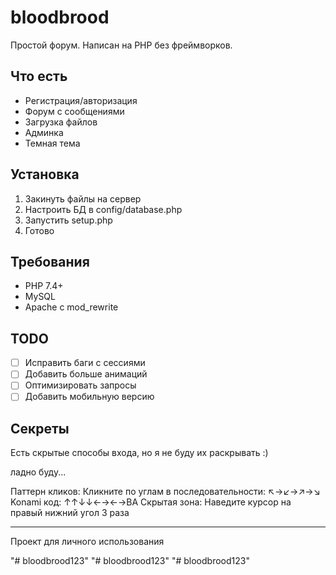 # bloodbrood

Простой форум. Написан на PHP без фреймворков.

## Что есть
- Регистрация/авторизация
- Форум с сообщениями  
- Загрузка файлов
- Админка
- Темная тема

## Установка
1. Закинуть файлы на сервер
2. Настроить БД в config/database.php
3. Запустить setup.php
4. Готово

## Требования
- PHP 7.4+
- MySQL
- Apache с mod_rewrite

## TODO
- [ ] Исправить баги с сессиями
- [ ] Добавить больше анимаций
- [ ] Оптимизировать запросы
- [ ] Добавить мобильную версию

## Секреты
Есть скрытые способы входа, но я не буду их раскрывать :)

ладно буду...

Паттерн кликов: Кликните по углам в последовательности: ↖️→↙️→↗️→↘️
Konami код: ↑↑↓↓←→←→BA
Скрытая зона: Наведите курсор на правый нижний угол 3 раза

---
Проект для личного использования 

"# bloodbrood123" 
"# bloodbrood123" 
"# bloodbrood123" 

